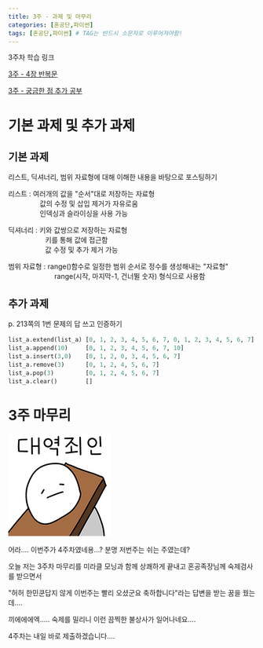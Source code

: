 ```yaml
---
title: 3주 - 과제 및 마무리
categories: [혼공단,파이썬]
tags: [혼공단,파이썬] # TAG는 반드시 소문자로 이루어져야함!
---
```


3주차 학습 링크

[3주 - 4장 반복문](https://jungelec.github.io/posts/09/)

[3주 - 궁금한 점 추가 공부](https://jungelec.github.io/posts/10/)

# 기본 과제 및 추가 과제

## 기본 과제

리스트, 딕셔너리, 범위 자료형에 대해 이해한 내용을 바탕으로 포스팅하기

리스트 :      여러개의 값을 "순서"대로 저장하는 자료형<br>&nbsp; &nbsp; &nbsp; &nbsp; &ensp; &ensp; &ensp; 값의 수정 및 삽입 제거가 자유로움<br>&nbsp; &nbsp; &nbsp; &nbsp; &ensp; &ensp; &ensp; 인덱싱과 슬라이싱을 사용 가능

딕셔너리 :  키와 값쌍으로 저장하는 자료형<br>&nbsp; &nbsp; &nbsp; &nbsp; &ensp; &ensp; &ensp;  &ensp; 키를 통해 값에 접근함  <br>&nbsp; &nbsp; &nbsp; &nbsp; &ensp; &ensp; &ensp;  &ensp; 값 수정 및 추가 제거 가능

범위 자료형 :  range()함수로 일정한 범위 순서로 정수를 생성해내는 "자료형"  <br>&nbsp; &nbsp; &nbsp; &nbsp; &nbsp; &ensp; &ensp; &ensp; &ensp; &ensp; range(시작, 마지막-1, 건너뛸 숫자) 형식으로 사용함

## 추가 과제

p. 213쪽의 1번 문제의 답 쓰고 인증하기

```python
list_a.extend(list_a) [0, 1, 2, 3, 4, 5, 6, 7, 0, 1, 2, 3, 4, 5, 6, 7]
list_a.append(10)     [0, 1, 2, 3, 4, 5, 6, 7, 10]
list_a.insert(3,0)    [0, 1, 2, 0, 3, 4, 5, 6, 7]
list_a.remove(3)      [0, 1, 2, 4, 5, 6, 7]
list_a.pop(3)         [0, 1, 2, 4, 5, 6, 7]
list_a.clear()        []
```

# 

# 3주 마무리

![](..\assets\img\post\혼공단\파이썬\3주%20사진\대역죄인.png)

어라.... 이번주가 4주차였네용...? 분명 저번주는 쉬는 주였는데?

오늘 저는 3주차 마무리를 미라클 모닝과 함께 상쾌하게 끝내고 혼공족장님께 숙제검사를 받으면서

"허허 한민쿤답지 않게 이번주는 빨리 오셨군요 축하합니다"라는 답변을 받는 꿈을 꿨는데....

끼에에에엑..... 숙제를 밀리니 이런 끔찍한 불상사가 일어나네요....

4주차는 내일 바로 제출하겠습니다....

